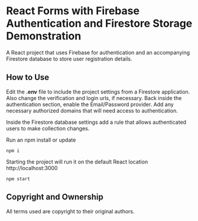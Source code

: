# React Forms with Firebase Authentication and Firestore Storage Demonstration

A React project that uses Firebase for authentication and an accompanying Firestore database to store user registration details.

## How to Use

Edit the **.env** file to include the project settings from a Firestore application. Also change the verification and login urls, if necessary. Back inside the authentication section, enable the Email/Password provider. Add any necessary authorized domains that will need access to authentication.

Inside the Firestore database settings add a rule that allows authenticated users to make collection changes.

Run an npm install or update

```
npm i
```

Starting the project will run it on the default React location http://localhost:3000

```
npm start
```

## Copyright and Ownership

All terms used are copyright to their original authors.
